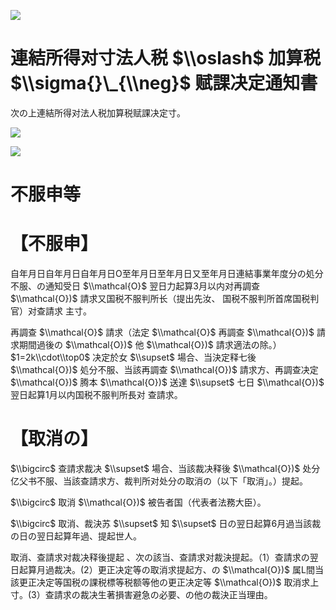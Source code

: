 ![](https://www.nta.go.jp/tmp/da46b1d0-6ab8-45df-91ed-da611af34384/images/790fe63d6d711a2c15550dd5e671e7895839171a78b5fa221add4f01ad5e1b18.jpg)

# 連結所得对寸法人税 $\\oslash$ 加算税 $\\sigma{}\_{\\neg}$ 赋課决定通知書

次の上連結所得对法人税加算税赋課决定寸。

![](https://www.nta.go.jp/tmp/da46b1d0-6ab8-45df-91ed-da611af34384/images/244673790e640bff3f32fe20f23231621505d44ffdb3d776f9089bb715352676.jpg)

![](https://www.nta.go.jp/tmp/da46b1d0-6ab8-45df-91ed-da611af34384/images/d117790ad45859b7358923c2a9f7acf0360820ae570f473c8b2be3a93111cd25.jpg)

# 不服申等

# 【不服申】

自年月日自年月日自年月日O至年月日至年月日又至年月日連結事業年度分の処分不服、の通知受日 $\\mathcal{O}$ 翌日力起算3月以内对再調查 $\\mathcal{O})$ 請求又国税不服判所长（提出先汝、 国税不服判所首席国税判官）对查請求 主寸。

再調查 $\\mathcal{O}$ 請求（法定 $\\mathcal{O}$ 再調查 $\\mathcal{O})$ 請求期間過後の $\\mathcal{O})$ 他 $\\mathcal{O})$ 請求適法の除。） $1=2k\\cdot\\top0$ 决定於女 $\\supset$ 場合、当決定释七後 $\\mathcal{O})$ 処分不服、当該再調查 $\\mathcal{O})$ 請求方、再調查决定$\\mathcal{O})$ 腾本 $\\mathcal{O})$ 送達 $\\supset$ 七日 $\\mathcal{O})$ 翌日起算1月以内国税不服判所長对 查請求。

# 【取消の】

$\\bigcirc$ 查請求裁决 $\\supset$ 場合、当該裁决释後 $\\mathcal{O})$ 处分亿父书不服、当該查請求方、裁判所对处分の取消の（以下「取消」。）提起。

$\\bigcirc$ 取消 $\\mathcal{O})$ 被告者国（代表者法務大臣）。

$\\bigcirc$ 取消、裁決苏 $\\supset$ 知 $\\supset$ 日の翌日起算6月過当該裁の日の翌日起算年過、提起世人。

取消、查請求对裁决释後提起 、次の該当、查請求对裁決提起。（1）查請求の翌日起算月過裁决。(2）更正决定等の取消求提起方、の $\\mathcal{O})$ 属L間当該更正决定等国税の課税標等税额等他の更正决定等 $\\mathcal{O})$ 取消求上寸。(3）查請求の裁决生著損害避急の必要、の他の裁決正当理由。